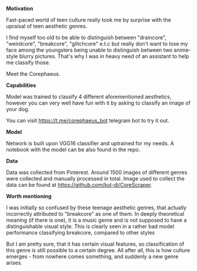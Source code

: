**Motivation**

Fast-paced world of teen culture really took me by surprise with the upraisal
of teen aesthetic genres. 

I find myself too old to be able to distinguish between
"draincore", "weirdcore", "breakcore", "glitchcore" e.t.c but really don't 
want to lose my face among the youngsters being unable to distinguish between
two anime-style blurry pictures. That's why I was in heavy need of an assistant
to help me classify those.

Meet the Corephaeus.

**Capabilities**

Model was trained to classify 4 different aforementioned aesthetics, 
however you can very well have fun with it by asking to classify an
image of your dog.

You can visit https://t.me/corephaeus_bot telegram bot to try it out.

**Model**

Network is built upon VGG16 classifier and uptrained for my needs.
A notebook with the model can be also found in the repo.

**Data**

Data was collected from Pinterest. Around 1500 images of different genres 
were collected and manually processed in total. Image used to collect
the data can be found at https://github.com/kol-di/CoreScraper.

**Worth mentioning**

I was initially so confused by these teenage aesthetic genres, that actually
incorrectly attributed to "breakcore" as one of them. In deeply theoretical
meaning (if there is one), it is a music genre and is not supposed to have a
distinguishable visual style. This is clearly seen in a rather bad model performance
classifying breakcore, compared to other styles

But I am pretty sure, that it has certain visual features, so classification of this genre
is still possible to a certain degree. All after all, this is how culture emerges - 
from nowhere comes something, and suddenly a new genre arises.

